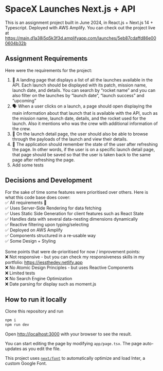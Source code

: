 # SpaceX Launches Next.js + API

This is an assignment project built in June 2024, in React.js + Next.js 14 + Typescript. Deployed with AWS Amplify.
You can check out the project live at https://main.d1a38j5q5k3f3d.amplifyapp.com/launches/5eb87cdaffd86e000604b32b

## Assignment Requirements
Here were the requirements for the project:

1. 🛬 A landing page that displays a list of all the launches available in the API. Each
launch should be displayed with its patch, mission name, launch date, and details.
You can search by “rocket name” and you can also filter on the launches by “launch
date”, “launch success” and “upcoming”
2. 🗣 When a user clicks on a launch, a page should open displaying the main
information about that launch that is available with the API, such as the mission
name, launch date, details, and the rocket used for the launch. Also it mentions
who was the crew with additional information of the crew.
3. 🚀 On the launch detail page, the user should also be able to browse through the
payloads of the launch and view their details.
4. 🧠 The application should remember the state of the user after refreshing the page.
In other words, if the user is on a specific launch detail page, that page should be
saved so that the user is taken back to the same page after refreshing the page.
5. Add some tests


## Decisions and Development

For the sake of time some features were prioritised over others. Here is what this code base does cover:
<br/>
✅ All requirements 💯 <br/>
✅ Uses Server-Side Rendering for data fetching <br/>
✅ Uses Static Side Generation for client features such as React State<br/>
✅ Handles data with several data-nesting dimensions dynamically<br/>
✅ Reactive filtering upon typing/selecting<br/>
✅ Deployed on AWS Amplify<br/>
✅ Components structured in a re-usable way<br/>
✅ Some Design + Styling<br/>
<br/>
Some points that were de-prioritised for now / improvement points:
<br/>
❌ Not responsive - but you can check my responsiveness skills in my portfolio: https://jessthedev.netlify.app<br/>
❌ No Atomic Design Principles - but uses Reactive Components<br/>
❌ Limited tests<br/>
❌ No Search Engine Optimization<br/>
❌ Date parsing for display such as moment.js<br/>


## How to run it locally

Clone this repository and run

```bash
npm i
npm run dev
```

Open [http://localhost:3000](http://localhost:3000) with your browser to see the result.

You can start editing the page by modifying `app/page.tsx`. The page auto-updates as you edit the file.

This project uses [`next/font`](https://nextjs.org/docs/basic-features/font-optimization) to automatically optimize and load Inter, a custom Google Font.
